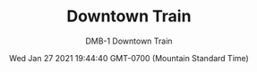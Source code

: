 ---
category: "wall-covering"
date: Wed Jan 27 2021 19:44:40 GMT-0700 (Mountain Standard Time)
description: "null"
designer: "Domenica Brockman"
href: "https://www.areaenvironments.com/domenica-brockman"
image_primary: "./img/DMB_Downtown+Train_Art.jpg"
image_secondary: "./img/DMB_Downtown+Train_Interior.jpg"
image_thumb: "./img/Domenica+Brockman.png"
manufacturer: "Area Environments"
slug: "/manufacturers/area-environments/wall-covering/downtown-train"
slug_destination: area-environments,
subtitle: "DMB-1 Downtown Train"
tags:
  - "area-environments"
  - "wall-covering"
title: "Downtown Train"
---